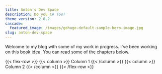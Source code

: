 ```yaml
---
title: Anton's Dev Space
description: Do you C# Too?
theme_version: 2.8.2
cascade:
  featured_image: /images/gohugo-default-sample-hero-image.jpg
slug: anton-dev-space
---
```


Welcome to my blog with some of my work in progress. I've been working on this book idea. You can read some of the chapters below.

{{< flex-row >}}
{{< column >}}
Column 1
{{< /column >}}
{{< column >}}
Column 2
{{< /column >}}
{{< /flex-row >}}
